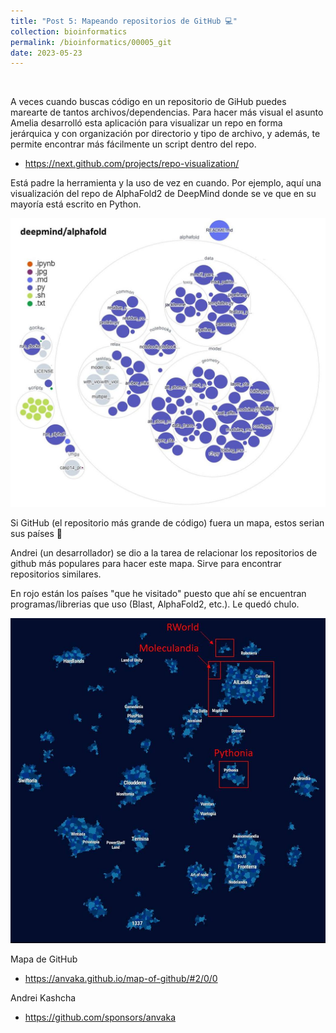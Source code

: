 ```yaml
---
title: "Post 5: Mapeando repositorios de GitHub 💻"
collection: bioinformatics
permalink: /bioinformatics/00005_git
date: 2023-05-23
---
```


&nbsp;

A veces cuando buscas código en un repositorio de GiHub puedes marearte de tantos archivos/dependencias. Para hacer más visual el asunto Amelia desarrolló esta aplicación para visualizar un repo en forma jerárquica y con organización por directorio y tipo de archivo, y además, te permite encontrar más fácilmente un script dentro del repo. 
* <https://next.github.com/projects/repo-visualization/>

Está padre la herramienta y la uso de vez en cuando. Por ejemplo, aquí una visualización del repo de AlphaFold2 de DeepMind donde se ve que en su mayoría está escrito en Python.


![img](/images/bioinformatics/00003_1.jpg)


Si GitHub (el repositorio más grande de código) fuera un mapa, estos serian sus países 🧐

Andrei (un desarrollador) se dio a la tarea de relacionar los repositorios de github más populares para hacer este mapa. Sirve  para encontrar repositorios similares. 

En rojo están los países "que he visitado" puesto que ahí se encuentran programas/librerias que uso (Blast, AlphaFold2, etc.). Le quedó chulo. 

![img](/images/bioinformatics/00003_2.jpg)


Mapa de GitHub
* <https://anvaka.github.io/map-of-github/#2/0/0>

Andrei Kashcha
* <https://github.com/sponsors/anvaka>
